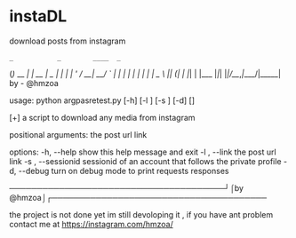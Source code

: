 # instaDL
download posts from instagram

    _           _        ____  _
   (_)_ __  ___| |_ __ _|  _ \| |
   | | '_ \/ __| __/ _` | | | | |
  | | | | \__ \ || (_| | |_| | |___
 |_|_| |_|___/\__\__,_|____/|_____|
                        by - @hmzoa

usage: python argpasretest.py [-h] [-l <media-link>] [-s <session-id>] [-d] [<media-link>]

 [+] a script to download any media from instagram

positional arguments:
  <media-link>          the post url link

options:
  -h, --help            show this help message and exit
  -l <media-link>, --link <media-link>
                        the post url link
  -s <session-id>, --sessionid <session-id>
                        sessionid of an account that follows the private profile
  -d, --debug           turn on debug mode to print requests responses

───────────────────────────────────────┘⌠by @hmzoa⌡┌───────────────────────────────────────

the project is not done yet im still devoloping it , if you have ant problem contact me at https://instagram.com/hmzoa/
